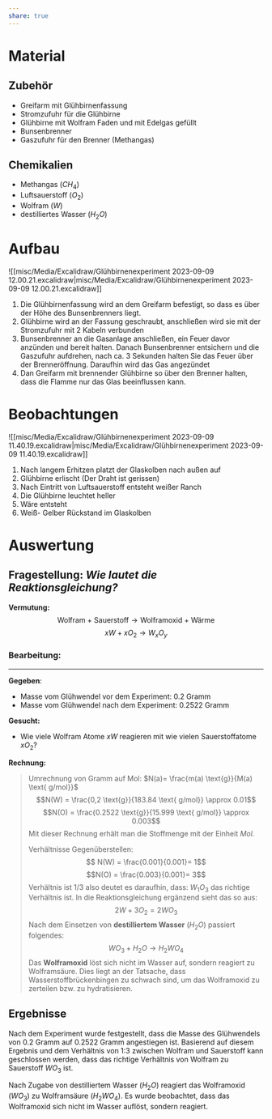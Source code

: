 ```yaml
---
share: true
---
```

# Material
## Zubehör

- Greifarm mit Glühbirnenfassung
- Stromzufuhr für die Glühbirne 
- Glühbirne mit Wolfram Faden und mit Edelgas gefüllt
- Bunsenbrenner 
- Gaszufuhr für den Brenner (Methangas)

## Chemikalien 

- Methangas ($CH_4$)
- Luftsauerstoff ($O_2$)
- Wolfram ($W$)
- destilliertes Wasser ($H_{2}O$)

# Aufbau
![[misc/Media/Excalidraw/Glühbirnenexperiment 2023-09-09 12.00.21.excalidraw|misc/Media/Excalidraw/Glühbirnenexperiment 2023-09-09 12.00.21.excalidraw]]


1. Die Glühbirnenfassung wird an dem Greifarm befestigt, so dass es über der Höhe des Bunsenbrenners liegt.
2. Glühbirne wird an der Fassung geschraubt, anschließen wird sie mit der Stromzufuhr mit 2 Kabeln verbunden 
3. Bunsenbrenner an die Gasanlage anschließen, ein Feuer davor anzünden und bereit halten. Danach Bunsenbrenner entsichern und die Gaszufuhr aufdrehen, nach ca. 3 Sekunden halten Sie das Feuer über der Brenneröffnung. Daraufhin wird das Gas angezündet
4. Dan Greifarm mit brennender Glühbirne so über den Brenner halten, dass die Flamme nur das Glas beeinflussen kann.
# Beobachtungen

![[misc/Media/Excalidraw/Glühbirnenexperiment 2023-09-09 11.40.19.excalidraw|misc/Media/Excalidraw/Glühbirnenexperiment 2023-09-09 11.40.19.excalidraw]]

1. Nach langem Erhitzen platzt der Glaskolben nach außen auf
2. Glühbirne erlischt (Der Draht ist gerissen)
3. Nach Eintritt von Luftsauerstoff entsteht weißer Ranch
4. Die Glühbirne leuchtet heller
5. Wäre entsteht
6. Weiß- Gelber Rückstand im Glaskolben

# Auswertung 

## Fragestellung: *Wie lautet die Reaktionsgleichung?*

**Vermutung:**
$$\text{Wolfram + Sauerstoff} \rightarrow \text{Wolframoxid + Wärme}$$
$$xW + xO_{2}\rightarrow W_{x}O_{y}$$
### **Bearbeitung:**
***
**Gegeben**: 
- Masse vom Glühwendel vor dem Experiment:  0.2 Gramm
- Masse vom Glühwendel nach dem Experiment: 0.2522 Gramm

**Gesucht:**
- Wie viele Wolfram Atome $xW$ reagieren mit wie vielen Sauerstoffatome $xO_{2}$?

**Rechnung:**

> Umrechnung von Gramm auf Mol: $N(a)= \frac{m(a) \text{g}}{M(a) \text{ g/mol}}$ 
> $$N(W) = \frac{0,2 \text{g}}{183.84 \text{ g/mol}} \approx 0.01$$
> $$N(O) = \frac{0.2522 \text{g}}{15.999 \text{ g/mol}} \approx 0.003$$
> Mit dieser Rechnung erhält man die Stoffmenge mit der Einheit *Mol.*
>
> Verhältnisse Gegenüberstellen: $$ N(W) = \frac{0.001}{0.001}= 1$$ $$N(O) = \frac{0.003}{0.001}= 3$$
> Verhältnis ist $1/3$ also deutet es daraufhin, dass: $W_{1} O_{3}$ das richtige Verhältnis ist.
> In die Reaktionsgleichung ergänzend sieht das so aus: 
> $$2W + 3O_{2}= 2 WO_3$$
> Nach dem Einsetzen von **destilliertem Wasser** ($H_{2}O$) passiert folgendes: 
> $$WO_{3}+ H_{2}O \rightarrow H_{2}WO_{4}$$
> Das **Wolframoxid** löst sich nicht im Wasser auf, sondern reagiert zu Wolframsäure. Dies liegt an der Tatsache, dass Wasserstoffbrückenbingen zu schwach sind, um das Wolframoxid zu zerteilen bzw. zu hydratisieren. 

## Ergebnisse

Nach dem Experiment wurde festgestellt, dass die Masse des Glühwendels von 0.2 Gramm auf 0.2522 Gramm angestiegen ist. 
Basierend auf diesem Ergebnis und dem Verhältnis von 1:3 zwischen Wolfram und Sauerstoff kann geschlossen werden, dass das richtige Verhältnis von Wolfram zu Sauerstoff $WO_3$ ist.

Nach Zugabe von destilliertem Wasser ($H_{2}O$) reagiert das Wolframoxid ($WO_{3}$) zu Wolframsäure ($H_{2}WO_{4}$). Es wurde beobachtet, dass das Wolframoxid sich nicht im Wasser auflöst, sondern reagiert.